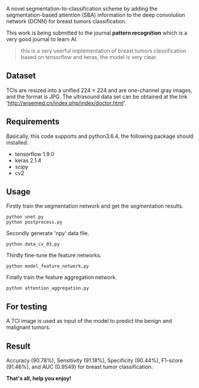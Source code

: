 A novel segmentation-to-classification scheme by adding the segmentation-based attention (SBA) information to the deep convolution network (DCNN) for breast tumors classification.

This work is being submitted to the journal **pattern recognition** which is a very good journal to learn AI.

> this is a very userful implementation of breast tumors classification based on tensorflow and keras, the model is very clear.


## Dataset
TCIs are resized into a unified 224 × 224 and are one-channel gray images, and the format is JPG. The ultrasound data set can be obtained at the link 'http://wisemed.cn/index.php/index/doctor.html'. 


## Requirements
Basically, this code supports and python3.6.4, the following package should installed:
* tensorflow 1.9.0 
* keras 2.1.4
* scipy
* cv2


## Usage

Firstly train the segmentation network and get the segmentation results. 
```
python unet.py
python postprocess.py
```

Secondly generate 'npy' data file.
```
python data_cv_03.py
```

Thirdly fine-tune the feature networks.
```
python model_feature_network.py
```

Finally train the feature aggregation network.
```
python attention_aggregation.py
```


## For testing

A TCI image is used as input of the model to predict the benign and malignant tumors.


## Result
Accuracy (90.78%), Sensitivity (91.18%), Specificity (90.44%), F1-score (91.46%), and AUC (0.9549) for breast tumor classification.


**That's all, help you enjoy!**
